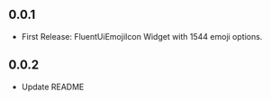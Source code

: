 ## 0.0.1

- First Release: FluentUiEmojiIcon Widget with 1544 emoji options.

## 0.0.2

- Update README
